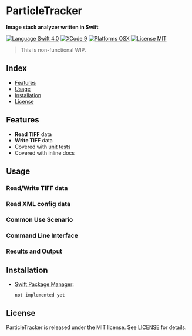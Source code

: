 # ParticleTracker
**Image stack analyzer written in Swift**

[![Language Swift 4.0](https://img.shields.io/badge/Language-Swift%204.0-orange.svg?style=flat)](https://swift.org)
[![XCode 9](https://img.shields.io/badge/XCode%209-orange.svg?style=flat)](https://developer.apple.com/xcode/)
[![Platforms OSX](https://img.shields.io/badge/Platforms-OS%20X-lightgray.svg?style=flat)](http://www.apple.com)
[![License MIT](https://img.shields.io/badge/License-MIT-lightgrey.svg?style=flat)](https://github.com/dndydon/ParticleTracker/blob/master/LICENSE.txt)

> This is non-functional WIP.

## Index
- [Features](#features)
- [Usage](#usage)
- [Installation](#installation)
- [License](#license)

## Features
- **Read TIFF** data
- **Write TIFF** data
- Covered with [unit tests](https://github.com/dndydon/ParticleTracker/blob/master/ParticleTests/ParticleTests.swift)
- Covered with inline docs

## Usage

### Read/Write TIFF data

### Read XML config data

### Common Use Scenario

### Command Line Interface

### Results and Output

## Installation

- [Swift Package Manager](https://swift.org/package-manager/):

	```
	not implemented yet
	```


## License
ParticleTracker is released under the MIT license. See [LICENSE](LICENSE.txt) for details.
